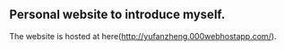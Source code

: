 ## Personal website to introduce myself.

The website is hosted at here(http://yufanzheng.000webhostapp.com/).